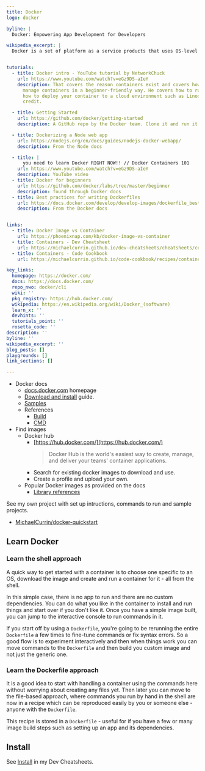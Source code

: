 ```yaml
---
title: Docker
logo: docker

byline: |
  Docker: Empowering App Development for Developers

wikipedia_excerpt: |
  Docker is a set of platform as a service products that uses OS-level virtualization to deliver software in packages called containers. Containers are isolated from one another and bundle their own software, libraries and configuration files; they can communicate with each other through well-defined channels.


tutorials:
  - title: Docker intro - YouTube tutorial by NetworkChuck
    url: https://www.youtube.com/watch?v=eGz9DS-aIeY
    description: That covers the reason containers exist and covers how to create and
      manage containers in a beginner-friendly way. He covers how to run locally and
      how to deploy your container to a cloud environment such as Linode, using a $20
      credit.

  - title: Getting Started
    url: https://github.com/docker/getting-started
    description: A GitHub repo by the Docker team. Clone it and run it locally. It has a tutorial you can follow.

  - title: Dockerizing a Node web app
    url: https://nodejs.org/en/docs/guides/nodejs-docker-webapp/
    description: From the Node docs

  - title: |
      you need to learn Docker RIGHT NOW!! // Docker Containers 101
    url: https://www.youtube.com/watch?v=eGz9DS-aIeY
    description: YouTube video
  - title: Docker for beginners
    url: https://github.com/docker/labs/tree/master/beginner
    description: found through Docker docs
  - title: Best practices for writing Dockerfiles
    url: https://docs.docker.com/develop/develop-images/dockerfile_best-practices/
    description: From the Docker docs


links:
  - title: Docker Image vs Container
    url: https://phoenixnap.com/kb/docker-image-vs-container
  - title: Containers - Dev Cheatsheet
    url: https://michaelcurrin.github.io/dev-cheatsheets/cheatsheets/containers/docker/
  - title: Containers - Code Cookbook
    url: https://michaelcurrin.github.io/code-cookbook/recipes/containers/docker/

key_links:
  homepage: https://docker.com/
  docs: https://docs.docker.com/
  repo_nwo: docker/cli
  wiki: ''
  pkg_registry: https://hub.docker.com/
  wikipedia: https://en.wikipedia.org/wiki/Docker_(software)
  learn_x: ''
  devhints: ''
  tutorials_point: ''
  rosetta_code: ''
description: ''
byline: ''
wikipedia_excerpt: ''
blog_posts: []
playgrounds: []
link_sections: []

---
```


- Docker docs
    - [docs.docker.com](https://docs.docker.com/) homepage
    - [Download and install](https://docs.docker.com/get-docker/) guide.
    - [Samples](https://docs.docker.com/samples/)
    - References
        - [Build](https://docs.docker.com/engine/reference/commandline/build/)
        - [CMD](https://docs.docker.com/engine/reference/builder/#cmd)
- Find images
    - Docker hub
        - [https://hub.docker.com/](https://hub.docker.com/)
            > Docker Hub is the world's easiest way to create, manage, and deliver your teams' container applications.
        - Search for existing docker images to download and use.
        - Create a profile and upload your own.
    - Popular Docker images as provided on the docs
        - [Library references](https://docs.docker.com/samples/#library-references)

See my own project with set up intructions, commands to run and sample projects.

- [MichaelCurrin/docker-quickstart](https://github.com/MichaelCurrin/docker-quickstart)



## Learn Docker

### Learn the shell approach

A quick way to get started with a container is to choose one specific to an OS, download the image and create and run a container for it - all from the shell.

In this simple case, there is no app to run and there are no custom dependencies. You can do what you like in the container to install and run things and start over if you don't like it. Once you have a simple image built, you can jump to the interactive console to run commands in it.

If you start off by using a `Dockerfile`, you're going to be rerunning the entire `Dockerfile` a few times to fine-tune commands or fix syntax errors. So a good flow is to experiment interactively and then when things work you can move commands to the `Dockerfile` and then build you custom image and not just the generic one.

### Learn the Dockerfile approach

It is a good idea to start with handling a container using the commands here without worrying about creating any files yet. Then later you can move to the file-based approach, where commands you run by hand in the shell are now in a recipe which can be reproduced easily by you or someone else - anyone with the `Dockerfile`. 

This recipe is stored in a `Dockerfile` - useful for if you have a few or many image build steps such as setting up an app and its dependencies.


## Install

See [Install][] in my Dev Cheatsheets.

[Install]: https://michaelcurrin.github.io/dev-cheatsheets/cheatsheets/containers/docker/install.html
